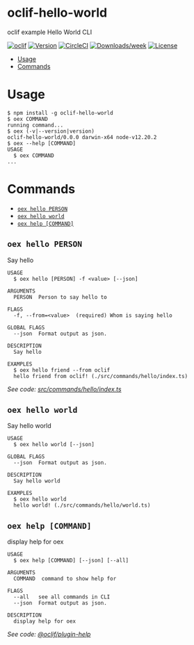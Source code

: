 oclif-hello-world
=================

oclif example Hello World CLI

[![oclif](https://img.shields.io/badge/cli-oclif-brightgreen.svg)](https://oclif.io)
[![Version](https://img.shields.io/npm/v/oclif-hello-world.svg)](https://npmjs.org/package/oclif-hello-world)
[![CircleCI](https://circleci.com/gh/oclif/hello-world/tree/master.svg?style=shield)](https://circleci.com/gh/oclif/hello-world/tree/master)
[![Downloads/week](https://img.shields.io/npm/dw/oclif-hello-world.svg)](https://npmjs.org/package/oclif-hello-world)
[![License](https://img.shields.io/npm/l/oclif-hello-world.svg)](https://github.com/oclif/hello-world/blob/master/package.json)

<!-- toc -->
* [Usage](#usage)
* [Commands](#commands)
<!-- tocstop -->
# Usage
<!-- usage -->
```sh-session
$ npm install -g oclif-hello-world
$ oex COMMAND
running command...
$ oex (-v|--version|version)
oclif-hello-world/0.0.0 darwin-x64 node-v12.20.2
$ oex --help [COMMAND]
USAGE
  $ oex COMMAND
...
```
<!-- usagestop -->
# Commands
<!-- commands -->
* [`oex hello PERSON`](#oex-hello-person)
* [`oex hello world`](#oex-hello-world)
* [`oex help [COMMAND]`](#oex-help-command)

## `oex hello PERSON`

Say hello

```
USAGE
  $ oex hello [PERSON] -f <value> [--json]

ARGUMENTS
  PERSON  Person to say hello to

FLAGS
  -f, --from=<value>  (required) Whom is saying hello

GLOBAL FLAGS
  --json  Format output as json.

DESCRIPTION
  Say hello

EXAMPLES
  $ oex hello friend --from oclif
  hello friend from oclif! (./src/commands/hello/index.ts)
```

_See code: [src/commands/hello/index.ts](https://github.com/oclif/hello-world/blob/v0.0.0/src/commands/hello/index.ts)_

## `oex hello world`

Say hello world

```
USAGE
  $ oex hello world [--json]

GLOBAL FLAGS
  --json  Format output as json.

DESCRIPTION
  Say hello world

EXAMPLES
  $ oex hello world
  hello world! (./src/commands/hello/world.ts)
```

## `oex help [COMMAND]`

display help for oex

```
USAGE
  $ oex help [COMMAND] [--json] [--all]

ARGUMENTS
  COMMAND  command to show help for

FLAGS
  --all   see all commands in CLI
  --json  Format output as json.

DESCRIPTION
  display help for oex
```

_See code: [@oclif/plugin-help](https://github.com/oclif/plugin-help/blob/v4.0.3/src/commands/help.ts)_
<!-- commandsstop -->
